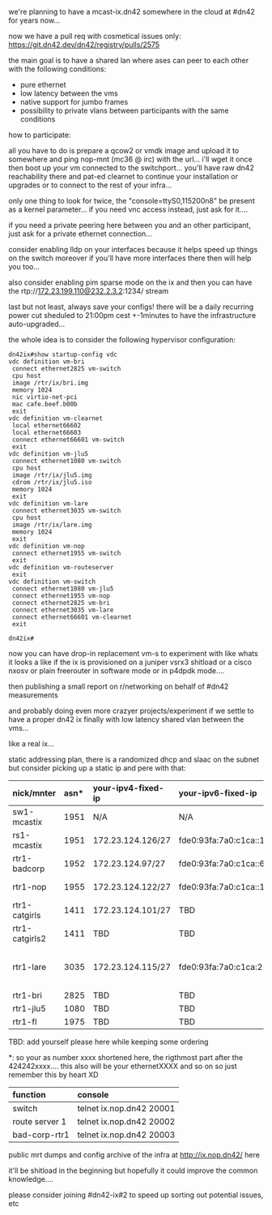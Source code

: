 we're planning to have a mcast-ix.dn42 somewhere in the cloud at #dn42 for years now...

now we have a pull req with cosmetical issues only: https://git.dn42.dev/dn42/registry/pulls/2575

the main goal is to have a shared lan where ases can peer to each other with the following conditions:
* pure ethernet
* low latency between the vms
* native support for jumbo frames
* possibility to private vlans between participants with the same conditions

how to participate:

all you have to do is prepare a qcow2 or vmdk image and upload it to somewhere and ping nop-mnt (mc36 @ irc) with the url... i'll wget it once then boot up your vm connected to the switchport... you'll have raw dn42 reachability there and pat-ed clearnet to continue your installation or upgrades or to connect to the rest of your infra...

only one thing to look for twice, the "console=ttyS0,115200n8" be present as a kernel parameter... if you need vnc access instead, just ask for it....

if you need a private peering here between you and an other participant, just ask for a private ethernet connection...

consider enabling lldp on your interfaces because it helps speed up things on the switch moreover if you'll have more interfaces there then will help you too...

also consider enabling pim sparse mode on the ix and then you can have the rtp://172.23.199.110@232.2.3.2:1234/ stream

last but not least, always save your configs! there will be a daily recurring power cut sheduled to 21:00pm cest +-1minutes to have the infrastructure auto-upgraded...



the whole idea is to consider the following hypervisor configuration:

```
dn42ix#show startup-config vdc
vdc definition vm-bri
 connect ethernet2825 vm-switch
 cpu host
 image /rtr/ix/bri.img
 memory 1024
 nic virtio-net-pci
 mac cafe.beef.b00b
 exit
vdc definition vm-clearnet
 local ethernet66602
 local ethernet66603
 connect ethernet66601 vm-switch
 exit
vdc definition vm-jlu5
 connect ethernet1080 vm-switch
 cpu host
 image /rtr/ix/jlu5.img
 cdrom /rtr/ix/jlu5.iso
 memory 1024
 exit
vdc definition vm-lare
 connect ethernet3035 vm-switch
 cpu host
 image /rtr/ix/lare.img
 memory 1024
 exit
vdc definition vm-nop
 connect ethernet1955 vm-switch
 exit
vdc definition vm-routeserver
 exit
vdc definition vm-switch
 connect ethernet1080 vm-jlu5
 connect ethernet1955 vm-nop
 connect ethernet2825 vm-bri
 connect ethernet3035 vm-lare
 connect ethernet66601 vm-clearnet
 exit

dn42ix#
```

now you can have drop-in replacement vm-s to experiment with like whats it looks a like if the ix is provisioned on a juniper vsrx3 shitload or a cisco nxosv or plain freerouter in software mode or in p4dpdk mode.... 

then publishing a small report on r/networking on behalf of #dn42 measurements

and probably doing even more crazyer projects/experiment if we settle to have a proper dn42 ix finally with low latency shared vlan between the vms...

like a real ix...

static addressing plan, there is a randomized dhcp and slaac on the subnet but consider picking up a static ip and pere with that:



| nick/mnter     | asn* | your-ipv4-fixed-ip | your-ipv6-fixed-ip                    | your-ipv6-linklocal      | public lg                                                 |
|:---------------|:-----|:-------------------|:--------------------------------------|:-------------------------|:----------------------------------------------------------|
| sw1-mcastix    | 1951 | N/A                | N/A                                   | N/A                      | TBD: SOON                                                 |
| rs1-mcastix    | 1951 | 172.23.124.126/27  | fde0:93fa:7a0:c1ca::179/64            | fe80::200:bff:fead:beef  | TBD: SOON                                                 |
| rtr1-badcorp   | 1952 | 172.23.124.97/27   | fde0:93fa:7a0:c1ca::666/64            | fe80::260:54ff:fe33:2178 | TBD: SOON                                                 |
| rtr1-nop       | 1955 | 172.23.124.122/27  | fde0:93fa:7a0:c1ca::1955/64           | fe80::200:ccff:fe1e:c0de | telnet sandbox.freertr.org                                |
| rtr1-catgirls  | 1411 | 172.23.124.101/27  | TBD                                   | fe80::1411:5             | TBD: SOON                                                 |
| rtr1-catgirls2 | 1411 | TBD                | TBD                                   | TBD                      | TBD: SOON                                                 |
| rtr1-lare      | 3035 | 172.23.124.115/27  | fde0:93fa:7a0:c1ca:21f:45ff:fe11:7356 | fe80::21f:45ff:fe11:7356 | clearnet: https://lg.lare.cc/ dn42: https://lg.lare.dn42/ |
| rtr1-bri       | 2825 | TBD                | TBD                                   | TBD                      | TBD                                                       |
| rtr1-jlu5      | 1080 | TBD                | TBD                                   | TBD                      | TBD                                                       |
| rtr1-fl        | 1975 | TBD                | TBD                                   | TBD                      | TBD                                                       |




TBD: add yourself please here while keeping some ordering

*: so your as number xxxx shortened here, the rigthmost part after the 424242xxxx.... this also will be your ethernetXXXX and so on so just remember this by heart XD


| function        |  console                   |
|:----------------|:---------------------------|
| switch          | telnet ix.nop.dn42 20001   |
| route server 1  | telnet ix.nop.dn42 20002   |
| bad-corp-rtr1   | telnet ix.nop.dn42 20003   |


public mrt dumps and config archive of the infra at http://ix.nop.dn42/ here



it'll be shitload in the beginning but hopefully it could improve the common knowledge....


please consider joining #dn42-ix#2 to speed up sorting out potential issues, etc
